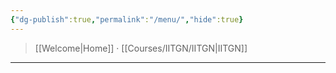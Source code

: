 ```yaml
---
{"dg-publish":true,"permalink":"/menu/","hide":true}
---
```


> [[Welcome\|Home]] · [[Courses/IITGN/IITGN\|IITGN]] 

---